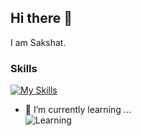 ## Hi there 👋
I am Sakshat.

### Skills  
[![My Skills](https://skillicons.dev/icons?i=python,java,html,css,js,spring,postgres,docker,kubernetes,elasticsearch,azure,aws)](https://skillicons.dev)

- 🌱 I’m currently learning ...  
  ![Learning](https://skillicons.dev/icons?i=js,ts)

<!--
**bsakshat/bsakshat** is a ✨ _special_ ✨ repository because its `README.md` (this file) appears on your GitHub profile.

Here are some ideas to get you started:

- 🔭 I’m currently working on ...
- 👯 I’m looking to collaborate on ...
- 🤔 I’m looking for help with ...
- 💬 Ask me about ...
- 📫 How to reach me: ...
- 😄 Pronouns: ...
- ⚡ Fun fact: ...
-->
